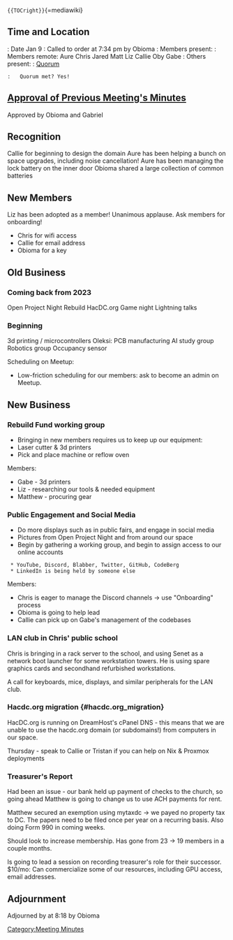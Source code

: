 `{{TOCright}}`{=mediawiki}

## Time and Location

:   Date Jan 9
:   Called to order at 7:34 pm by Obioma
:   Members present:
:   Members remote: Aure Chris Jared Matt Liz Callie Oby Gabe
:   Others present:
:   [Quorum](Quorum)

    :   Quorum met? Yes!

## [Approval of Previous Meeting's Minutes](Regular_Member_Meeting_2022_10_10)

Approved by Obioma and Gabriel

## Recognition

Callie for beginning to design the domain Aure has been helping a bunch
on space upgrades, including noise cancellation! Aure has been managing
the lock battery on the inner door Obioma shared a large collection of
common batteries

## New Members

Liz has been adopted as a member! Unanimous applause. Ask members for
onboarding!

-   Chris for wifi access
-   Callie for email address
-   Obioma for a key

## Old Business

### Coming back from 2023

Open Project Night Rebuild HacDC.org Game night Lightning talks

### Beginning

3d printing / microcontrollers Oleksi: PCB manufacturing AI study group
Robotics group Occupancy sensor

Scheduling on Meetup:

-   Low-friction scheduling for our members: ask to become an admin on
    Meetup.

## New Business

### Rebuild Fund working group

-   Bringing in new members requires us to keep up our equipment:
-   Laser cutter & 3d printers
-   Pick and place machine or reflow oven

Members:

-   Gabe - 3d printers
-   Liz - researching our tools & needed equipment
-   Matthew - procuring gear

### Public Engagement and Social Media

-   Do more displays such as in public fairs, and engage in social media
-   Pictures from Open Project Night and from around our space
-   Begin by gathering a working group, and begin to assign access to
    our online accounts

` * YouTube, Discord, Blabber, Twitter, GitHub, CodeBerg`\
` * LinkedIn is being held by someone else`

Members:

-   Chris is eager to manage the Discord channels -\> use "Onboarding"
    process
-   Obioma is going to help lead
-   Callie can pick up on Gabe's management of the codebases

### LAN club in Chris' public school

Chris is bringing in a rack server to the school, and using Senet as a
network boot launcher for some workstation towers. He is using spare
graphics cards and secondhand refurbished workstations.

A call for keyboards, mice, displays, and similar peripherals for the
LAN club.

### Hacdc.org migration {#hacdc.org_migration}

HacDC.org is running on DreamHost's cPanel DNS - this means that we are
unable to use the hacdc.org domain (or subdomains!) from computers in
our space.

Thursday - speak to Callie or Tristan if you can help on Nix & Proxmox
deployments

### Treasurer's Report

Had been an issue - our bank held up payment of checks to the church, so
going ahead Matthew is going to change us to use ACH payments for rent.

Matthew secured an exemption using mytaxdc -\> we payed no property tax
to DC. The papers need to be filed once per year on a recurring basis.
Also doing Form 990 in coming weeks.

Should look to increase membership. Has gone from 23 -\> 19 members in a
couple months.

Is going to lead a session on recording treasurer's role for their
successor. \$10/mo: Can commercialize some of our resources, including
GPU access, email addresses.

## Adjournment

Adjourned by at 8:18 by Obioma

[Category:Meeting Minutes](Category:Meeting_Minutes)
